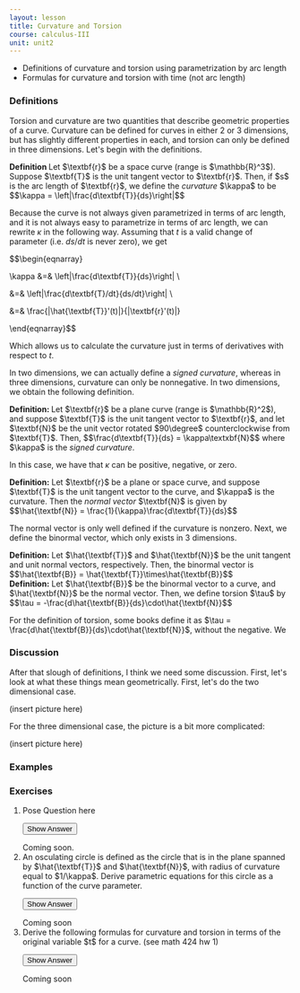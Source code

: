 ```yaml
---
layout: lesson
title: Curvature and Torsion
course: calculus-III
unit: unit2
---
```


- Definitions of curvature and torsion using parametrization by arc length
- Formulas for curvature and torsion with time (not arc length)

### Definitions

Torsion and curvature are two quantities that describe geometric properties of a curve. Curvature can be defined for curves in either 2 or 3 dimensions, but has slightly different properties in each, and torsion can only be defined in three dimensions. Let's begin with the definitions. 

<div class="definition">
<b> Definition </b>
Let $\textbf{r}$ be a space curve (range is $\mathbb{R}^3$). Suppose $\textbf{T}$ is the unit tangent vector to $\textbf{r}$. Then, if $s$ is the arc length of $\textbf{r}$, we define the <i>curvature</i> $\kappa$ to be
$$\kappa = \left|\frac{d\textbf{T}}{ds}\right|$$
</div>

Because the curve is not always given parametrized in terms of arc length, and it is not always easy to parametrize in terms of arc length, we can rewrite $\kappa$ in the following way. Assuming that $t$ is a valid change of parameter (i.e. $ds/dt$ is never zero), we get

$$\begin{eqnarray}

\kappa &=& \left|\frac{d\textbf{T}}{ds}\right| \\

&=& \left|\frac{d\textbf{T}/dt}{ds/dt}\right| \\

&=&  \frac{|\hat{\textbf{T}}'(t)|}{|\textbf{r}'(t)|}

\end{eqnarray}$$

Which allows us to calculate the curvature just in terms of derivatives with respect to $t$. 



In two dimensions, we can actually define a *signed curvature*, whereas in three dimensions, curvature can only be nonnegative. In two dimensions, we obtain the following definition.

<div class = "definition">
<b> Definition: </b>
 Let $\textbf{r}$ be a plane curve (range is $\mathbb{R}^2$), and suppose $\textbf{T}$ is the unit tangent vector to $\textbf{r}$, and let $\textbf{N}$ be the unit vector rotated $90\degree$ counterclockwise from $\textbf{T}$. Then, 
$$\frac{d\textbf{T}}{ds} = \kappa\textxbf{N}$$
where $\kappa$ is the <i>signed curvature</i>.
</div>

In this case, we have that $\kappa$ can be positive, negative, or zero. 

<div class="definition">
<b>Definition:</b> Let $\textbf{r}$ be a plane or space curve, and suppose $\textbf{T}$ is the unit tangent vector to the curve, and $\kappa$ is the curvature. Then the <i>normal vector</i> $\textbf{N}$ is given by
$$\hat{\textbf{N}} = \frac{1}{\kappa}\frac{d\textbf{T}}{ds}$$
</div>

The normal vector is only well defined if the curvature is nonzero. Next, we define the binormal vector, which only exists in 3 dimensions. 

<div class="definition">
<b>Definition:</b> Let $\hat{\textbf{T}}$ and $\hat{\textbf{N}}$ be the unit tangent and unit normal vectors, respectively. Then, the binormal vector is 
    $$\hat{\textbf{B}} = \hat{\textbf{T}}\times\hat{\textbf{B}}$$
</div>

<div class="definition">
<b>Definition:</b> Let $\hat{\textbf{B}}$ be the binormal vector to a curve, and $\hat{\textbf{N}}$ be the normal vector. Then, we define torsion $\tau$ by
    $$\tau = -\frac{d\hat{\textbf{B}}{ds}\cdot\hat{\textbf{N}}$$
</div>

For the definition of torsion, some books define it as $\tau = \frac{d\hat{\textbf{B}}{ds}\cdot\hat{\textbf{N}}$, without the negative. We

### Discussion 

After that slough of definitions, I think we need some discussion. First, let's look at what these things mean geometrically. First, let's do the two dimensional case.

(insert picture here)

For the three dimensional case, the picture is a bit more complicated:

(insert picture here)

### Examples




### Exercises

<ol>
<li> <div> Pose Question here </div>

<button onclick="myFunction('answer2')" class="answerButton">Show Answer</button>

<div  id="answer2" class="answer">
Coming soon.
</div> </li>

<li> <div> An osculating circle is defined as the circle that is in the plane spanned by $\hat{\textbf{T}}$ and $\hat{\textbf{N}}$, with radius of curvature equal to $1/\kappa$. Derive parametric equations for this circle as a function of the curve parameter. </div>

<button onclick="myFunction('answer2')" class="answerButton">Show Answer</button>

<div  id="answer2" class="answer">
Coming soon 
</div> </li>

<li> <div> Derive the following formulas for curvature and torsion in terms of the original variable $t$ for a curve. (see math 424 hw 1) </div>

<button onclick="myFunction('answer2')" class="answerButton">Show Answer</button>

<div  id="answer2" class="answer">
Coming soon 
</div> </li>







</ol>